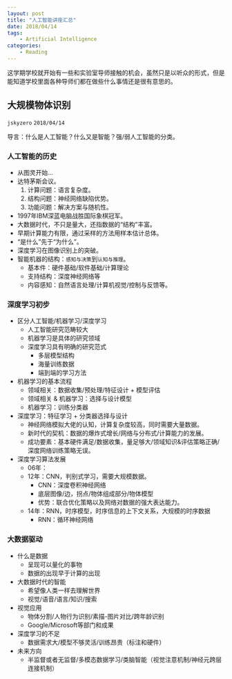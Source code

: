 ```yaml
---
layout: post
title: "人工智能讲座汇总"
date: 2018/04/14
tags:
    - Artificial Intelligence
categories:
    - Reading
---
```


这学期学校就开始有一些和实验室导师接触的机会，虽然只是以听众的形式，但是能知道学校里面各种导师们都在做些什么事情还是很有意思的。

## 大规模物体识别
`jskyzero` `2018/04/14`

导言：什么是人工智能？什么又是智能？强/弱人工智能的分类。

### 人工智能的历史

+ 从图灵开始...
+ 达特茅斯会议。
  1. 计算问题：语言复杂度。
  2. 结构问题：神经网络缺陷优势。
  3. 功能问题：解决方案与随机性。
+ 1997年IBM深蓝电脑战胜国际象棋冠军。
+ 大数据时代，不只是量大，还指数据的“结构”丰富。
+ 早期计算能力有限，通过采样的方法用样本估计总体。
+ “是什么”先于“为什么”。
+ 深度学习在图像识别上的突破。
+ 智能机器的结构：`感知与决策`到`认知与推理`。
  + 基本件：硬件基础/软件基础/计算理论
  + 支持结构：深度神经网络等
  + 内容感知：自然语言处理/计算机视觉/控制与反馈等。

### 深度学习初步

+ 区分人工智能/机器学习/深度学习
  + 人工智能研究范畴较大
  + 机器学习是具体的研究领域
  + 深度学习具有明确的研究范式
    + 多层模型结构
    + 海量训练数据
    + 端到端的学习方法
+ 机器学习的基本流程
  + 领域相关：数据收集/预处理/特征设计 + 模型评估
  + 领域相关 & 机器学习：选择与设计模型
  + 机器学习：训练分类器
+ 深度学习：特征学习 + 分类器选择与设计
  + 神经网络模拟大佬的认知，计算复杂度较高，同时需要大量数据。
  + 新时代的契机：数据的爆炸式增长/网络与分布式/计算能力的发展。
  + 成功要素：基本硬件满足/数据收集，量足够大/领域知识&评估策略正确/深度网络训练策略无误。
+ 深度学习算法发展
  + 06年：
  + 12年：CNN，判别式学习，需要大规模数据。
    + CNN：深度卷积神经网络
    + 底层图像/边，拐点/物体组成部分/物体模型
    + 优势：联合优化策略以及网络对数据的强大表达能力。
  + 14年：RNN，时序模型，时序信息的上下文关系，大规模的时序数据
    + RNN：循环神经网络

### 大数据驱动

+ 什么是数据
  + 呈现可以量化的事物
  + 数据的出现早于计算的出现
+ 大数据时代的智能
  + 希望像人类一样去理解世界
  + 视觉/语音/语言/知识/搜索
+ 视觉应用
  + 物体分割/人物行为识别/素描-图片对比/跨年龄识别
  + Google/Microsoft等部门和成果
+ 深度学习的不足
  + 数据需求大/模型不够灵活/训练昂贵（标注和硬件）
+ 未来方向
  + 半监督或者无监督/多模态数据学习/类脑智能（视觉注意机制/神经元跨层连接机制）